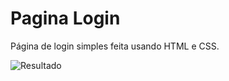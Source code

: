 # Pagina Login 

Página de login simples feita usando HTML e CSS.

![Resultado](https://user-images.githubusercontent.com/96596213/147602446-caad8f89-1e24-468f-b21a-73d19b321457.png)
